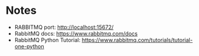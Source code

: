 # Notes

- RABBITMQ port: <http://localhost:15672/>
- RabbitMQ docs: <https://www.rabbitmq.com/docs>
- RabbitMQ Python Tutorial: <https://www.rabbitmq.com/tutorials/tutorial-one-python>
